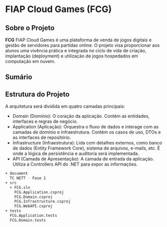 # FIAP Cloud Games (FCG)

## Sobre o Projeto

**FCG** FIAP Cloud Games é uma plataforma de venda de jogos digitais e gestão de servidores para partidas online. 
O projeto visa proporcionar aos alunos uma vivência prática e integrada no ciclo de vida de criação, implantação (deployment) e utilização de jogos hospedados em computação em nuvem.

## Sumário


## Estrutura do Projeto
A arquitetura será dividida em quatro camadas principais:

- Domain (Domínio): O coração da aplicação. Contém as entidades, interfaces e regras de negócio.
- Application (Aplicação): Orquestra o fluxo de dados e interage com as camadas de domínio e infraestrutura. Contém os casos de uso, DTOs e as interfaces de repositório.
- Infrastructure (Infraestrutura): Lida com detalhes externos, como banco de dados (Entity Framework Core), sistema de arquivos, e-mails, etc. É onde a lógica de persistência e auditoria será implementada.
- API (Camada de Apresentação): A camada de entrada da aplicação. Utiliza a Controllers API do .NET para expor as informações.

```bash
+ document
  TC NETT - Fase 1
+ src
  + FCG.sln
    FCG.Application.csproj
    FCG.Domain.csproj
    FCG.Infrastructure.csproj
    FCG.WebAPI.csproj
+ tests
  FCG.Application.tests
  FCG.Domain.tests
```




